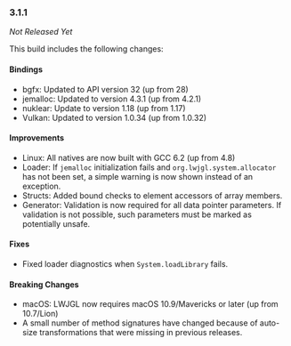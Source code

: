 ### 3.1.1

_Not Released Yet_

This build includes the following changes:

#### Bindings

- bgfx: Updated to API version 32 (up from 28)
- jemalloc: Updated to version 4.3.1 (up from 4.2.1)
- nuklear: Update to version 1.18 (up from 1.17)
- Vulkan: Updated to version 1.0.34 (up from 1.0.32)

#### Improvements

- Linux: All natives are now built with GCC 6.2 (up from 4.8)
- Loader: If `jemalloc` initialization fails and `org.lwjgl.system.allocator` has not been set, a simple warning is now shown instead of an exception.
- Structs: Added bound checks to element accessors of array members.
- Generator: Validation is now required for all data pointer parameters. If validation is not possible, such parameters must be marked as potentially unsafe.  

#### Fixes

- Fixed loader diagnostics when `System.loadLibrary` fails. 

#### Breaking Changes

- macOS: LWJGL now requires macOS 10.9/Mavericks or later (up from 10.7/Lion)
- A small number of method signatures have changed because of auto-size transformations that were missing in previous releases.